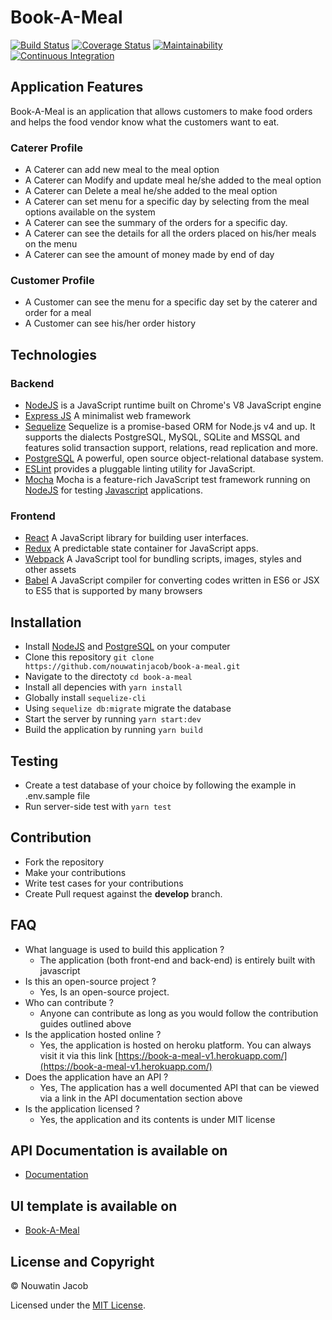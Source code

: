# Book-A-Meal

[![Build Status](https://travis-ci.org/nouwatinjacob/book-a-meal.svg?branch=develop)](https://travis-ci.org/nouwatinjacob/book-a-meal)
[![Coverage Status](https://coveralls.io/repos/github/nouwatinjacob/book-a-meal/badge.svg?branch=develop)](https://coveralls.io/github/nouwatinjacob/book-a-meal?branch=develop)
[![Maintainability](https://api.codeclimate.com/v1/badges/71169e218528ed943a7a/maintainability)](https://codeclimate.com/github/nouwatinjacob/book-a-meal/maintainability)
[![Continuous Integration](https://camo.githubusercontent.com/23ee7a697b291798079e258bbc25434c4fac4f8b/68747470733a2f2f696d672e736869656c64732e696f2f62616467652f50726f7465637465645f62792d486f756e642d6138373364312e737667)](https://houndci.com)


## Application Features

Book-A-Meal is an application that allows customers to make food orders and helps the food
vendor know what the customers want to eat.

### Caterer Profile
- A Caterer can add new meal to the meal option
- A Caterer can Modify and update meal he/she added to the meal option
- A Caterer can Delete a meal he/she added to the meal option
- A Caterer can set menu for a specific day by selecting from the meal options available on the system
- A Caterer can see the summary of the orders for a specific day.
- A Caterer can see the details for all the orders placed on his/her meals on the menu
- A Caterer can see the amount of money made by end of day
### Customer Profile
- A Customer can see the menu for a specific day set by the caterer and order for a meal
- A Customer can see his/her order history

## Technologies

### Backend

- [NodeJS](http://nodejs.org/en) is a JavaScript runtime built on Chrome's V8 JavaScript engine
- [Express JS](http://express.com) A minimalist web framework
- [Sequelize](http://docs.sequelizejs.com/) Sequelize is a promise-based ORM for Node.js v4 and up. It supports the dialects PostgreSQL, MySQL, SQLite and MSSQL and features solid transaction support, relations, read replication and more.
- [PostgreSQL](https://www.postgresql.org/) A powerful, open source object-relational database system.
- [ESLint](eslint.org) provides a pluggable linting utility for JavaScript.
- [Mocha](https://mochajs.org/) Mocha is a feature-rich JavaScript test framework running on [NodeJS](nodejs.org/en) for testing [Javascript](javascript.com) applications.

### Frontend
- [React](https://facebook.github.io/react/) A JavaScript library for building user interfaces.
- [Redux](http://redux.js.org/) A predictable state container for JavaScript apps.
- [Webpack](https://webpack.js.org/) A JavaScript tool for bundling scripts, images, styles and other assets
- [Babel](https://babeljs.io/) A JavaScript compiler for converting codes written in ES6 or JSX to ES5 that is supported by many browsers

## Installation

- Install [NodeJS](http://nodejs.org/en) and [PostgreSQL](https://www.postgresql.org/) on your computer
- Clone this repository ```git clone https://github.com/nouwatinjacob/book-a-meal.git```
- Navigate to the directoty ```cd book-a-meal```
- Install all depencies with ```yarn install```
- Globally install ```sequelize-cli```
- Using ```sequelize db:migrate``` migrate the database
- Start the server by running ```yarn start:dev```
- Build the application by running ```yarn build```

## Testing

- Create a test database of your choice by following the example in .env.sample file
- Run server-side test with `yarn test`

## Contribution

- Fork the repository
- Make your contributions
- Write test cases for your contributions
- Create Pull request against the **develop** branch.

## FAQ

* What language is used to build this application ?
  - The application (both front-end and back-end) is entirely built with javascript
* Is this an open-source project ?
  - Yes, Is an open-source project.
* Who can contribute ?
  - Anyone can contribute as long as you would follow the contribution guides outlined above
* Is the application hosted online ?
  - Yes, the application is hosted on heroku platform. You can always visit it via this link [https://book-a-meal-v1.herokuapp.com/](https://book-a-meal-v1.herokuapp.com/)
* Does the application have an API ?
  - Yes, The application has a well documented API that can be viewed via a link in the API documentation section above
* Is the application licensed ?
  - Yes, the application and its contents is under MIT license

## API Documentation is available on

- [Documentation](https://nouwatinjacob.github.io/slate)

## UI template is available on

- [Book-A-Meal](https://nouwatinjacob.github.io/book-a-meal)

## License and Copyright

&copy; Nouwatin Jacob

Licensed under the [MIT License](https://opensource.org/licenses/MIT).